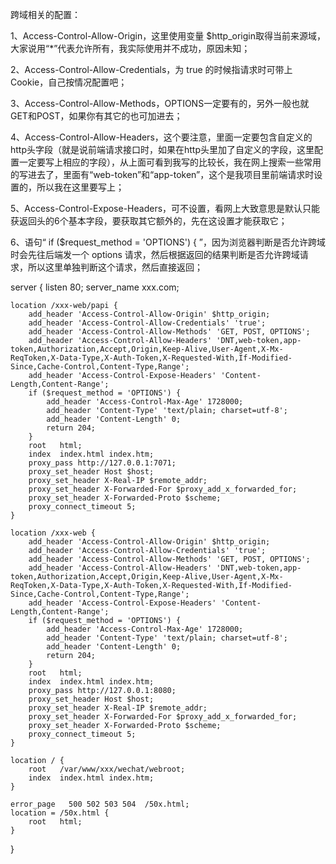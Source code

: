 跨域相关的配置：

1、Access-Control-Allow-Origin，这里使用变量 $http_origin取得当前来源域，大家说用“*”代表允许所有，我实际使用并不成功，原因未知；

2、Access-Control-Allow-Credentials，为 true 的时候指请求时可带上Cookie，自己按情况配置吧；

3、Access-Control-Allow-Methods，OPTIONS一定要有的，另外一般也就GET和POST，如果你有其它的也可加进去；

4、Access-Control-Allow-Headers，这个要注意，里面一定要包含自定义的http头字段（就是说前端请求接口时，如果在http头里加了自定义的字段，这里配置一定要写上相应的字段），从上面可看到我写的比较长，我在网上搜索一些常用的写进去了，里面有“web-token”和“app-token”，这个是我项目里前端请求时设置的，所以我在这里要写上；

5、Access-Control-Expose-Headers，可不设置，看网上大致意思是默认只能获返回头的6个基本字段，要获取其它额外的，先在这设置才能获取它；

6、语句“ if ($request_method = 'OPTIONS') { ”，因为浏览器判断是否允许跨域时会先往后端发一个 options 请求，然后根据返回的结果判断是否允许跨域请求，所以这里单独判断这个请求，然后直接返回；



server {
	listen       80;
	server_name  xxx.com;

	location /xxx-web/papi {
		add_header 'Access-Control-Allow-Origin' $http_origin;
		add_header 'Access-Control-Allow-Credentials' 'true';
		add_header 'Access-Control-Allow-Methods' 'GET, POST, OPTIONS';
		add_header 'Access-Control-Allow-Headers' 'DNT,web-token,app-token,Authorization,Accept,Origin,Keep-Alive,User-Agent,X-Mx-ReqToken,X-Data-Type,X-Auth-Token,X-Requested-With,If-Modified-Since,Cache-Control,Content-Type,Range';
		add_header 'Access-Control-Expose-Headers' 'Content-Length,Content-Range';
		if ($request_method = 'OPTIONS') {
			add_header 'Access-Control-Max-Age' 1728000;
			add_header 'Content-Type' 'text/plain; charset=utf-8';
			add_header 'Content-Length' 0;
			return 204;
		}
		root   html;
		index  index.html index.htm;
		proxy_pass http://127.0.0.1:7071;
		proxy_set_header Host $host;
		proxy_set_header X-Real-IP $remote_addr;
		proxy_set_header X-Forwarded-For $proxy_add_x_forwarded_for;
		proxy_set_header X-Forwarded-Proto $scheme;
		proxy_connect_timeout 5;
	}
	 
	location /xxx-web {
		add_header 'Access-Control-Allow-Origin' $http_origin;
		add_header 'Access-Control-Allow-Credentials' 'true';
		add_header 'Access-Control-Allow-Methods' 'GET, POST, OPTIONS';
		add_header 'Access-Control-Allow-Headers' 'DNT,web-token,app-token,Authorization,Accept,Origin,Keep-Alive,User-Agent,X-Mx-ReqToken,X-Data-Type,X-Auth-Token,X-Requested-With,If-Modified-Since,Cache-Control,Content-Type,Range';
		add_header 'Access-Control-Expose-Headers' 'Content-Length,Content-Range';
		if ($request_method = 'OPTIONS') {
			add_header 'Access-Control-Max-Age' 1728000;
			add_header 'Content-Type' 'text/plain; charset=utf-8';
			add_header 'Content-Length' 0;
			return 204;
		}
		root   html;
		index  index.html index.htm;
		proxy_pass http://127.0.0.1:8080;
		proxy_set_header Host $host;
		proxy_set_header X-Real-IP $remote_addr;
		proxy_set_header X-Forwarded-For $proxy_add_x_forwarded_for;
		proxy_set_header X-Forwarded-Proto $scheme;
		proxy_connect_timeout 5;
	}
	 
	location / {
		root   /var/www/xxx/wechat/webroot;
		index  index.html index.htm;
	}
	 
	error_page   500 502 503 504  /50x.html;
	location = /50x.html {
		root   html;
	}
}
